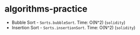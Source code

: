 # algorithms-practice

* Bubble Sort - `Sorts.bubbleSort`. Time: O(N^2) (`solidity`)
* Insertion Sort - `Sorts.insertionSort`. Time: O(N^2) (`solidity`)


